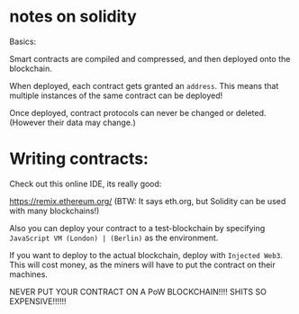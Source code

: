 
# notes on solidity

Basics:

Smart contracts are compiled and compressed,
and then deployed onto the blockchain.

When deployed, each contract gets granted an `address`.
This means that multiple instances of the same contract can be deployed!

Once deployed, contract protocols can never be changed or deleted.
(However their data may change.)




# Writing contracts:

Check out this online IDE, its really good:

https://remix.ethereum.org/
(BTW: It says eth.org, but Solidity can be used with many blockchains!)


Also you can deploy your contract to a test-blockchain
by specifying `JavaScript VM (London) | (Berlin)` as the
environment.


If you want to deploy to the actual blockchain,
deploy with `Injected Web3`. This will cost money, as the miners
will have to put the contract on their machines.

NEVER PUT YOUR CONTRACT ON A PoW BLOCKCHAIN!!!!
SHITS SO EXPENSIVE!!!!!! 


